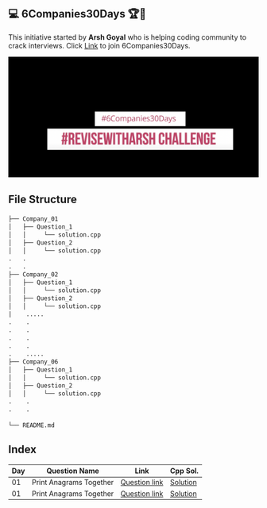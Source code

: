## 💻 6Companies30Days 🏆🏅

This initiative started by <b>Arsh Goyal</b> who is helping coding community to crack interviews.
Click [Link](https://www.linkedin.com/posts/arshgoyal_revisewitharsh-6companies30days-internship-ugcPost-6883099400747397120-rDHu) to join 6Companies30Days.

<img src="https://github.com/devraj2018/6Companies30Days/blob/main/Screenshot%202021-12-31%20at%2011.39.47%20AM.png">

## File Structure

```
├── Company_01
│   ├── Question_1
│   │     └── solution.cpp
│   ├── Question_2
│   │     └── solution.cpp
.   .
.   .
├── Company_02
│   ├── Question_1
│   │     └── solution.cpp
│   ├── Question_2
│   │     └── solution.cpp
|    .....
.    .
.    .
.    .
.    .
.    .....
├── Company_06
│   ├── Question_1
│   │     └── solution.cpp
│   ├── Question_2
│   │     └── solution.cpp
.    .
.    .

└── README.md
```

## Index

| Day | Question Name           | Link                                                                                 | Cpp Sol.                                                                                                                               |
| --- | ----------------------- | ------------------------------------------------------------------------------------ | -------------------------------------------------------------------------------------------------------------------------------------- |
| 01  | Print Anagrams Together | [Question link](https://practice.geeksforgeeks.org/problems/print-anagrams-together) | [Solution ](<https://github.com/devraj2018/6Companies30Days/blob/main/Company_1(Goldman_Sachs)/Group_of_Strings_that_are_Anagram.cpp>) |
| 01  | Print Anagrams Together | [Question link](https://practice.geeksforgeeks.org/problems/print-anagrams-together) | [Solution ](<https://github.com/devraj2018/6Companies30Days/blob/main/Company_1(Goldman_Sachs)/Group_of_Strings_that_are_Anagram.cpp>) |
